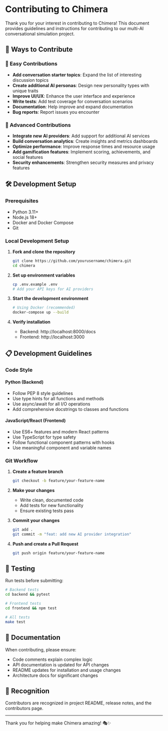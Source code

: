 # Contributing to Chimera

Thank you for your interest in contributing to Chimera! This document provides guidelines and instructions for contributing to our multi-AI conversational simulation project.

## 🎯 Ways to Contribute

### 🌟 Easy Contributions
- **Add conversation starter topics**: Expand the list of interesting discussion topics
- **Create additional AI personas**: Design new personality types with unique traits
- **Improve UI/UX**: Enhance the user interface and experience
- **Write tests**: Add test coverage for conversation scenarios
- **Documentation**: Help improve and expand documentation
- **Bug reports**: Report issues you encounter

### 🚀 Advanced Contributions
- **Integrate new AI providers**: Add support for additional AI services
- **Build conversation analytics**: Create insights and metrics dashboards
- **Optimize performance**: Improve response times and resource usage
- **Add gamification features**: Implement scoring, achievements, and social features
- **Security enhancements**: Strengthen security measures and privacy features

## 🛠️ Development Setup

### Prerequisites
- Python 3.11+
- Node.js 18+
- Docker and Docker Compose
- Git

### Local Development Setup

1. **Fork and clone the repository**
   ```bash
   git clone https://github.com/yourusername/chimera.git
   cd chimera
   ```

2. **Set up environment variables**
   ```bash
   cp .env.example .env
   # Add your API keys for AI providers
   ```

3. **Start the development environment**
   ```bash
   # Using Docker (recommended)
   docker-compose up --build
   ```

4. **Verify installation**
   - Backend: http://localhost:8000/docs
   - Frontend: http://localhost:3000

## 📋 Development Guidelines

### Code Style

#### Python (Backend)
- Follow PEP 8 style guidelines
- Use type hints for all functions and methods
- Use async/await for all I/O operations
- Add comprehensive docstrings to classes and functions

#### JavaScript/React (Frontend)
- Use ES6+ features and modern React patterns
- Use TypeScript for type safety
- Follow functional component patterns with hooks
- Use meaningful component and variable names

### Git Workflow

1. **Create a feature branch**
   ```bash
   git checkout -b feature/your-feature-name
   ```

2. **Make your changes**
   - Write clean, documented code
   - Add tests for new functionality
   - Ensure existing tests pass

3. **Commit your changes**
   ```bash
   git add .
   git commit -m "feat: add new AI provider integration"
   ```

4. **Push and create a Pull Request**
   ```bash
   git push origin feature/your-feature-name
   ```

## 🧪 Testing

Run tests before submitting:

```bash
# Backend tests
cd backend && pytest

# Frontend tests
cd frontend && npm test

# All tests
make test
```

## 📝 Documentation

When contributing, please ensure:
- Code comments explain complex logic
- API documentation is updated for API changes
- README updates for installation and usage changes
- Architecture docs for significant changes

## 🙏 Recognition

Contributors are recognized in project README, release notes, and the contributors page.

---

Thank you for helping make Chimera amazing! 🎭✨